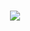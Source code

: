 

<h1 align="center">
    <img src="https://readme-typing-svg.herokuapp.com?font=Righteous&size=50&pause=1000&color=F7581C&background=000000&center=true&vCenter=true&width=900&lines=LOGIN+2023;" />
</h1>


<!--
**LoginPSGTech/LoginPSGTech** is a ✨ _special_ ✨ repository because its `README.md` (this file) appears on your GitHub profile.

Here are some ideas to get you started:

- 🔭 I’m currently working on ...
- 🌱 I’m currently learning ...
- 👯 I’m looking to collaborate on ...
- 🤔 I’m looking for help with ...
- 💬 Ask me about ...
- 📫 How to reach me: ...
- 😄 Pronouns: ...
- ⚡ Fun fact: ...
-->
